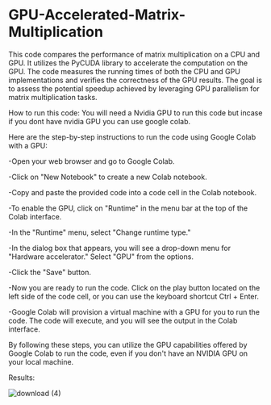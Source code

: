 # GPU-Accelerated-Matrix-Multiplication


This code compares the performance of matrix multiplication on a CPU and GPU. It utilizes the PyCUDA library to accelerate the computation on the GPU. The code measures the running times of both the CPU and GPU implementations and verifies the correctness of the GPU results. The goal is to assess the potential speedup achieved by leveraging GPU parallelism for matrix multiplication tasks.

How to run this code:
You will need a Nvidia GPU to run this code but incase if you dont have nvidia GPU you can use google colab.

Here are the step-by-step instructions to run the code using Google Colab with a GPU:

-Open your web browser and go to Google Colab.

-Click on "New Notebook" to create a new Colab notebook.

-Copy and paste the provided code into a code cell in the Colab notebook.

-To enable the GPU, click on "Runtime" in the menu bar at the top of the Colab interface.

-In the "Runtime" menu, select "Change runtime type."

-In the dialog box that appears, you will see a drop-down menu for "Hardware accelerator." Select "GPU" from the options.

-Click the "Save" button.

-Now you are ready to run the code. Click on the play button located on the left side of the code cell, or you can use the keyboard shortcut Ctrl + Enter.

-Google Colab will provision a virtual machine with a GPU for you to run the code. The code will execute, and you will see the output in the Colab interface.

By following these steps, you can utilize the GPU capabilities offered by Google Colab to run the code, even if you don't have an NVIDIA GPU on your local machine.

Results:

![download (4)](https://github.com/whiz-coder/GPU-Accelerated-Matrix-Multiplication/assets/73718958/2868a823-36f9-4a0e-ae87-e124e1f34a40)
